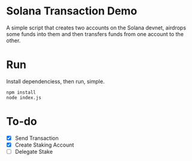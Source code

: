 # Solana Transaction Demo
A simple script that creates two accounts on the Solana devnet, airdrops some funds into them and then transfers funds from one account to the other. 

# Run
Install dependenciess, then run, simple.

```
npm install 
node index.js
```

# To-do
- [x] Send Transaction
- [x] Create Staking Account
- [  ] Delegate Stake
